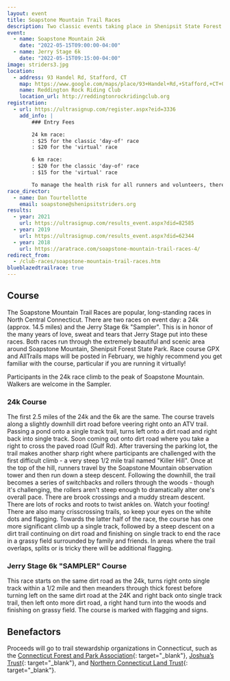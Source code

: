 ```yaml
---
layout: event
title: Soapstone Mountain Trail Races
description: Two classic events taking place in Shenipsit State Forest - the Soapstone Mountain 24k and the 6k Jerry Stage Sampler
event: 
  - name: Soapstone Mountain 24k
    date: "2022-05-15T09:00:00-04:00"
  - name: Jerry Stage 6k
    date: "2022-05-15T09:15:00-04:00"
image: striders3.jpg
location:
  - address: 93 Handel Rd, Stafford, CT
    map: https://www.google.com/maps/place/93+Handel+Rd,+Stafford,+CT+06076/@41.9594363,-72.4005459,17z/data=!3m1!4b1!4m2!3m1!1s0x89e6f2751fad0143:0x157a4407e9f30641
    name: Reddington Rock Riding Club
    location_url: http://reddingtonrockridingclub.org
registration: 
  - url: https://ultrasignup.com/register.aspx?eid=3336
    add_info: |
        ### Entry Fees

        24 km race:
        : $25 for the classic 'day-of' race
        : $20 for the 'virtual' race

        6 km race:
        : $20 for the classic 'day-of' race
        : $15 for the 'virtual' race

        To manage the health risk for all runners and volunteers, there is **absolutely no** day-of registration
race_director:
  - name: Dan Tourtellotte
    email: soapstone@shenipsitstriders.org
results: 
  - year: 2021
    url: https://ultrasignup.com/results_event.aspx?did=82585
  - year: 2019
    url: https://ultrasignup.com/results_event.aspx?did=62344
  - year: 2018
    url: https://aratrace.com/soapstone-mountain-trail-races-4/
redirect_from:
  - /club-races/soapstone-mountain-trail-races.htm
blueblazedtrailrace: true
---
```


## Course

The Soapstone Mountain Trail Races are popular, long-standing races in North Central Connecticut. There are two races on event day: a 24k (approx. 14.5 miles) and the Jerry Stage 6k "Sampler". This is in honor of the many years of love, sweat and tears that Jerry Stage put into these races. Both races run through the extremely beautiful and scenic area around Soapstone Mountain, Shenipsit Forest State Park. Race course GPX and AllTrails maps will be posted in February, we highly recommend you get familiar with the course, particular if you are running it virtually!

Participants in the 24k race climb to the peak of Soapstone Mountain. Walkers are welcome in the Sampler.

### 24k Course
The first 2.5 miles of the 24k and the 6k are the same. The course travels along a slightly downhill dirt road before veering right onto an ATV trail. Passing a pond onto a single track trail, turns left onto a dirt road and right back into single track. Soon coming out onto dirt road where you take a right to cross the paved road (Gulf Rd). After traversing the parking lot, the trail makes another sharp right where participants are challenged with the first difficult climb - a very steep 1/2 mile trail named "Killer Hill". Once at the top of the hill, runners travel by the Soapstone Mountain observation tower and then run down a steep descent. Following the downhill, the trail becomes a series of switchbacks and rollers through the woods - though it's challenging, the rollers aren't steep enough to dramatically alter one's overall pace. There are brook crossings and a muddy stream descent. There are lots of rocks and roots to twist ankles on. Watch your footing! There are also many crisscrossing trails, so keep your eyes on the white dots and flagging. Towards the latter half of the race, the course has one more significant climb up a single track, followed by a steep descent on a dirt trail continuing on dirt road and finishing on single track to end the race in a grassy field surrounded by family and friends. In areas where the trail overlaps, splits or is tricky there will be additional flagging.

### Jerry Stage 6k "SAMPLER" Course
This race starts on the same dirt road as the 24k, turns right onto single track within a 1/2 mile and then meanders through thick forest before turning left on the same dirt road at the 24K and right back onto single track trail, then left onto more dirt road, a right hand turn into the woods and finishing on grassy field. The course is marked with flagging and signs.

## Benefactors
Proceeds will go to trail stewardship organizations in Connecticut, such as the [Connecticut Forest and Park Association](https://www.ctwoodlands.org/){: target="_blank"}, [Joshua’s Trust](https://joshuastrust.org/){: target="_blank"}, and [Northern Connecticut Land Trust](https://northernctlandtrust.org/){: target="_blank"}.
